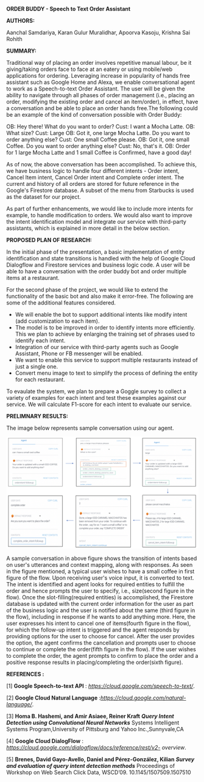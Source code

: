 **ORDER BUDDY - Speech to Text Order Assistant**

**AUTHORS:**

Aanchal Samdariya, Karan Gulur Muralidhar, Apoorva Kasoju, Krishna Sai Rohith

**SUMMARY:**

Traditional way of placing an order involves repetitive manual labour, be it giving/taking orders face to face at an eatery or using mobile/web applications for ordering. Leveraging increase in popularity of hands free assistant such as Google Home and Alexa, we enable  conversational agent to work as a Speech-to-text Order Assistant. The user will be given  the ability to navigate through all phases of order management
(i.e., placing an order, modifying the existing order and cancel an item/order), in effect, have a conversation and be able to place an order hands free.The following could be an example of the kind of conversation possible with Order Buddy:
 
OB: Hey there! What do you want to order? 
Cust: I want a Mocha Latte. 
OB: What size? 
Cust: Large 
OB: Got it, one large Mocha Latte. Do you want to order anything else? 
Cust: One small Coffee please. 
OB: Got it, one small Coffee. Do you want to order anything else?
Cust: No, that's it. 
OB: Order for 1 large Mocha Latte and 1 small Coffee is Confirmed, have a good day! 

As of now, the above conversation has been accomplished. To achieve this, we have business logic to handle four different intents - Order intent, Cancel Item intent, Cancel Order intent and Complete order intent.
The current and history of all orders are stored for future reference in the Google's Firestore database. A subset of the menu from Starbucks is used as the dataset for our project. 

As part of further enhancements, we would like to include more intents for example, to handle modification to orders. We would also want to improve the intent identification model and integrate our service with third-party assistants, which is explained in more detail in the below section.

**PROPOSED PLAN OF RESEARCH:**

In the initial phase of the presentation, a basic implementation of entity identification and state transitions is handled with the help of Google Cloud Dialogflow and Firestore services and business logic code. A user will be able to have a conversation with the order buddy bot and order multiple items at a restaurant.

For the second phase of the project, we would like to extend the functionality of the basic bot and also make it error-free. The following are some of the additional features considered.

- We will enable the bot to support additional intents like modify intent (add customization to each item).
- The model is to be improved in order to identify intents more efficiently. This we plan to achieve by enlarging the training set of phrases used to identify each intent.
- Integration of our service with third-party agents such as Google Assistant, Phone or FB messenger will be enabled.
- We want to enable this service to support multiple restaurants instead of just a single one.
- Convert menu image to text to simplify the process of defining the entity for each restaurant.

To evaulate the system, we plan to prepare a Goggle survey to collect a variety of examples for each intent and test these examples against our service. We will calculate F1-score for each intent to evaluate our service.

**PRELIMNARY RESULTS:**

The image below represents sample conversation using our agent.

![alt text](https://github.com/sairohith07/OrderBuddy/blob/master/images/Complete_conversation.png)

A sample conversation in above figure  shows the transition of intents based on user's utterances and context mapping, along with responses.
As seen in the figure mentioned, a typical user wishes to have a small coffee in first figure of the flow. Upon receiving user's voice input, it is converted to text. The intent is identified and agent looks for required entities to fulfill the order and hence prompts the user to specify, i.e., size(second figure in the flow). Once the slot-filling(required entities) is accomplished, the Firestore database is updated with the current order information for the user as part of the business logic and the user is notified about the same (third figure in the flow), including in response if he wants to add anything more.
Here, the user expresses his intent to cancel one of items(fourth figure in the flow), for which the follow-up intent is triggered and the agent responds by providing options for the user to choose for cancel. After the user provides the option, the agent confirms the cancellation and prompts user to choose to continue or complete the order(fifth figure in the flow).
If the user wishes to complete the order, the agent prompts to confirm to place the order and a positive response results in placing/completing the order(sixth figure).


**REFERENCES :**

\[1\] **Google Speech-to-text API** : *https://cloud.google.com/speech-to-text/*.

\[2\] **Google Cloud Natural Language** :*https://cloud.google.com/natural-language/*.

\[3\] **Homa B. Hashemi, and Amir Asiaee, Reiner Kraft**
***Query Intent Detection using Convolutional Neural Networks*** 
Systems Intelligent Systems Program,University of Pittsburg and Yahoo
Inc.,Sunnyvale,CA

\[4\] **Google Cloud DialogFlow** : *https://cloud.google.com/dialogflow/docs/reference/rest/v2- overview*.

\[5\] **Brenes, David Gayo-Avello, Daniel and Pérez-González, Kilian** 
***Survey and evaluation of query intent detection methods*** 
Proceedings of Workshop on Web Search Click Data, WSCD’09.
10.1145/1507509.1507510
